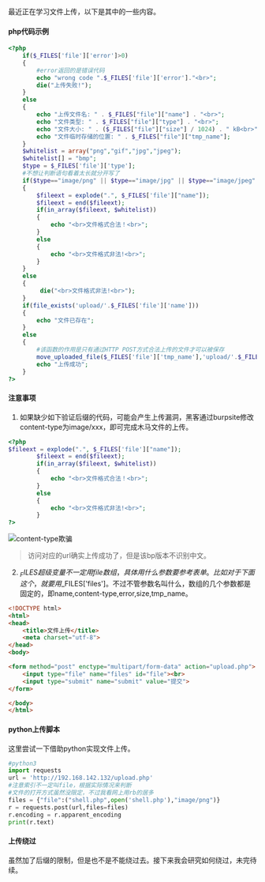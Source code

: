 最近正在学习文件上传，以下是其中的一些内容。

#### php代码示例
```php
<?php
	if($_FILES['file']['error']>0)
	{
		#error返回的是错误代码
		echo "wrong code ".$_FILES['file']['error']."<br>";
		die("上传失败!");
	}
	else
	{
		echo "上传文件名: " . $_FILES["file"]["name"] . "<br>";
    	echo "文件类型: " . $_FILES["file"]["type"] . "<br>";
    	echo "文件大小: " . ($_FILES["file"]["size"] / 1024) . " kB<br>";
	    echo "文件临时存储的位置: " . $_FILES["file"]["tmp_name"];
	}
	$whitelist = array("png","gif","jpg","jpeg");
	$whitelist[] = "bmp";
	$type = $_FILES['file']['type'];
	#不想让判断语句看着太长就分开写了
	if($type=="image/png" || $type=="image/jpg" || $type=="image/jpeg" || $type=="image/gif")
	{
		$fileext = explode(".", $_FILES['file']["name"]);
		$fileext = end($fileext);
		if(in_array($fileext, $whitelist))
		{
			echo "<br>文件格式合法！<br>";
		}
		else
		{
			echo "<br>文件格式非法!<br>";
		}
	}
	else
	{
		 die("<br>文件格式非法!<br>");
	}
	if(file_exists('upload/'.$_FILES['file']['name']))
	{
		echo "文件已存在";
	}
	else
	{
        #该函数的作用是只有通过HTTP POST方式合法上传的文件才可以被保存
		move_uploaded_file($_FILES['file']['tmp_name'],'upload/'.$_FILES['file']['name']);
		echo "上传成功";
	}
?>
```
#### 注意事项
1. 如果缺少如下验证后缀的代码，可能会产生上传漏洞，黑客通过burpsite修改content-type为image/xxx，即可完成木马文件的上传。
```php
<?php
$fileext = explode(".", $_FILES['file']["name"]);
		$fileext = end($fileext);
		if(in_array($fileext, $whitelist))
		{
			echo "<br>文件格式合法！<br>";
		}
		else
		{
			echo "<br>文件格式非法!<br>";
		}
?>
```
![content-type欺骗](https://markdown-1255584210.cos.ap-chengdu.myqcloud.com/fileinclude/contenttype.png)
>访问对应的url确实上传成功了，但是该bp版本不识别中文。

2. $_FILES超级变量不一定用file数组，具体用什么参数要参考表单。比如对于下面这个，就要用$_FILES['files']。不过不管参数名叫什么，数组的几个参数都是固定的，即name,content-type,error,size,tmp_name。
```html
<!DOCTYPE html>
<html>
<head>
	<title>文件上传</title>
	<meta charset="utf-8">
</head>
<body>

<form method="post" enctype="multipart/form-data" action="upload.php">
	<input type="file" name="files" id="file"><br>
	<input type="submit" name="submit" value="提交">
</form>

</body>
</html>
```

#### python上传脚本
这里尝试一下借助python实现文件上传。
```python
#python3
import requests
url = 'http://192.168.142.132/upload.php'
#注意索引不一定叫file，根据实际情况来判断
#文件的打开方式虽然没限定，不过我看网上用rb的居多
files = {"file":("shell.php",open('shell.php'),"image/png")}
r = requests.post(url,files=files)
r.encoding = r.apparent_encoding
print(r.text)
```
#### 上传绕过
虽然加了后缀的限制，但是也不是不能绕过去。接下来我会研究如何绕过，未完待续。